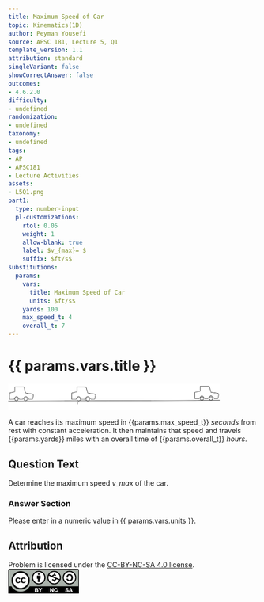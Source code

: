 ```yaml
---
title: Maximum Speed of Car
topic: Kinematics(1D)
author: Peyman Yousefi
source: APSC 181, Lecture 5, Q1
template_version: 1.1
attribution: standard
singleVariant: false
showCorrectAnswer: false
outcomes:
- 4.6.2.0
difficulty:
- undefined
randomization:
- undefined
taxonomy:
- undefined
tags:
- AP
- APSC181
- Lecture Activities
assets:
- L5Q1.png
part1:
  type: number-input
  pl-customizations:
    rtol: 0.05
    weight: 1
    allow-blank: true
    label: $v_{max}= $
    suffix: $ft/s$
substitutions:
  params:
    vars:
      title: Maximum Speed of Car
      units: $ft/s$
    yards: 100
    max_speed_t: 4
    overall_t: 7
---
```

# {{ params.vars.title }}
<img src="L5Q1.png" width=85%>

A car reaches its maximum speed in {{params.max_speed_t}} $seconds$ from rest with constant acceleration.
It then maintains that speed and travels {{params.yards}} miles with an overall time of {{params.overall_t}} $hours$.

## Question Text

Determine the maximum speed $v\_{max}$ of the car.

### Answer Section

Please enter in a numeric value in {{ params.vars.units }}.

## Attribution

Problem is licensed under the [CC-BY-NC-SA 4.0 license](https://creativecommons.org/licenses/by-nc-sa/4.0/).<br> ![The Creative Commons 4.0 license requiring attribution-BY, non-commercial-NC, and share-alike-SA license.](https://raw.githubusercontent.com/firasm/bits/master/by-nc-sa.png)
